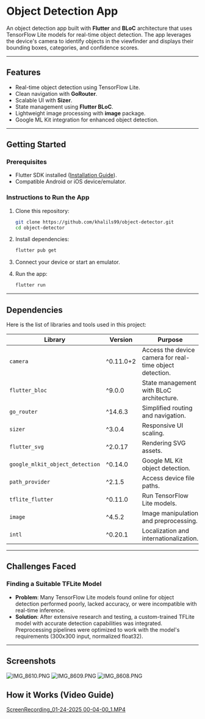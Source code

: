 # Object Detection App

An object detection app built with **Flutter** and **BLoC** architecture that uses TensorFlow Lite models for real-time object detection. The app leverages the device's camera to identify objects in the viewfinder and displays their bounding boxes, categories, and confidence scores.

---

## Features
- Real-time object detection using TensorFlow Lite.
- Clean navigation with **GoRouter**.
- Scalable UI with **Sizer**.
- State management using **Flutter BLoC**.
- Lightweight image processing with **image** package.
- Google ML Kit integration for enhanced object detection.

---

## Getting Started

### Prerequisites
- Flutter SDK installed ([Installation Guide](https://docs.flutter.dev/get-started/install)).
- Compatible Android or iOS device/emulator.

### Instructions to Run the App

1. Clone this repository:
   ```bash
   git clone https://github.com/khalils99/object-detector.git
   cd object-detector
   ```

2. Install dependencies:
   ```bash
   flutter pub get
   ```

3. Connect your device or start an emulator.

4. Run the app:
   ```bash
   flutter run
   ```

---

## Dependencies

Here is the list of libraries and tools used in this project:

| Library                          | Version   | Purpose                                              |
|----------------------------------|-----------|------------------------------------------------------|
| `camera`                        | ^0.11.0+2 | Access the device camera for real-time object detection. |
| `flutter_bloc`                  | ^9.0.0    | State management with BLoC architecture.            |
| `go_router`                     | ^14.6.3   | Simplified routing and navigation.                  |
| `sizer`                         | ^3.0.4    | Responsive UI scaling.                              |
| `flutter_svg`                   | ^2.0.17   | Rendering SVG assets.                               |
| `google_mlkit_object_detection` | ^0.14.0   | Google ML Kit object detection.                    |
| `path_provider`                 | ^2.1.5    | Access device file paths.                           |
| `tflite_flutter`                | ^0.11.0   | Run TensorFlow Lite models.                         |
| `image`                         | ^4.5.2    | Image manipulation and preprocessing.               |
| `intl`                          | ^0.20.1   | Localization and internationalization.              |

---

## Challenges Faced

### Finding a Suitable TFLite Model
- **Problem**: Many TensorFlow Lite models found online for object detection performed poorly, lacked accuracy, or were incompatible with real-time inference.
- **Solution**: After extensive research and testing, a custom-trained TFLite model with accurate detection capabilities was integrated. Preprocessing pipelines were optimized to work with the model's requirements (300x300 input, normalized float32).

---

## Screenshots
![IMG_8610.PNG](..%2FDownloads%2FIMG_8610.PNG)
![IMG_8609.PNG](..%2FDownloads%2FIMG_8609.PNG)
![IMG_8608.PNG](..%2FDownloads%2FIMG_8608.PNG)

## How it Works (Video Guide)
[ScreenRecording_01-24-2025 00-04-00_1.MP4](..%2FDownloads%2FScreenRecording_01-24-2025%2000-04-00_1.MP4)
